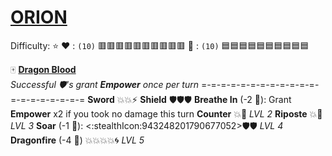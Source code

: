 # [**__ORION__**](<https://youtu.be/AVy7YPNP_zI>)
Difficulty: ⭐
:heart: : `(10)` :red_square::red_square::red_square::red_square::red_square::red_square::red_square::red_square::red_square::red_square: 
:large_blue_diamond: : `(10)` :blue_square::blue_square::blue_square::blue_square::blue_square::blue_square::blue_square::blue_square::blue_square::blue_square: 

:mahjong: [**Dragon Blood**](https://media.discordapp.net/attachments/1056365502101979146/1168051984272732231/orion.jpg?ex=65505c2e&is=653de72e&hm=9fcfe9bcc2195c9c8188020830b3cac5d5cb0fb4eb3606f9a92230c39b640d9b&=)  
*Successful :shield:'s grant __Empower__ once per turn*
=-=-=-=-=-=-=-=-=-=-=-=-=-=-=-=-=-=-=-=
**Sword** :boom::boom::zap: 
**Shield** :shield::shield::shield:
**Breathe In** (-2 :large_blue_diamond:): Grant __Empower__ x2 if you took no damage this turn
**Counter** :boom::no_entry_sign: *LVL 2*
**Riposte** :boom::dart: *LVL 3*
**Soar** (-1 :large_blue_diamond:): <:stealthIcon:943248201790677052>:shield::shield: *LVL 4*
**Dragonfire** (-4 :large_blue_diamond:) :boom::boom::boom::boom::cyclone: *LVL 5*
